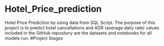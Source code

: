# Hotel_Price_prediction
Hotel Price Prediction by using data from SQL Script. The purpose of this project is to predict hotel cancellations and ADR (average daily rate) values
included in the GitHub repository are the datasets and notebooks for all models run.
#Project Stages
